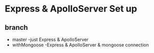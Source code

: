 # Express & ApolloServer Set up

## branch

- master -just Express & ApolloServer
- withMongoose -Express & ApolloServer & mongoose connection
